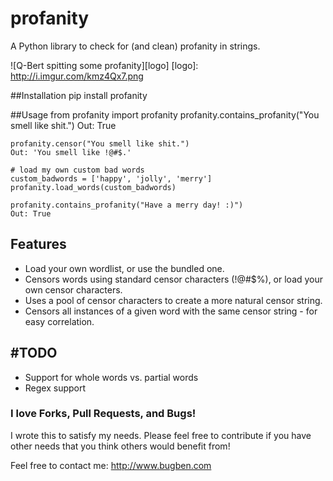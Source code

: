 profanity
=========

A Python library to check for (and clean) profanity in strings.

![Q-Bert spitting some profanity][logo]
[logo]: http://i.imgur.com/kmz4Qx7.png

##Installation
    pip install profanity


##Usage
    from profanity import profanity
    profanity.contains_profanity("You smell like shit.")
    Out: True

    profanity.censor("You smell like shit.")
    Out: 'You smell like !@#$.'

    # load my own custom bad words
    custom_badwords = ['happy', 'jolly', 'merry']                           
    profanity.load_words(custom_badwords)
    
    profanity.contains_profanity("Have a merry day! :)")
    Out: True


## Features

* Load your own wordlist, or use the bundled one.
* Censors words using standard censor characters (!@#$%), or load your own censor characters. 
* Uses a pool of censor characters to create a more natural censor string. 
* Censors all instances of a given word with the same censor string - for easy correlation.


## #TODO

* Support for whole words vs. partial words
* Regex support


### I love Forks, Pull Requests, and Bugs!

I wrote this to satisfy my needs. Please feel free to contribute if you have other needs that you think others would benefit from! 

Feel free to contact me: http://www.bugben.com
